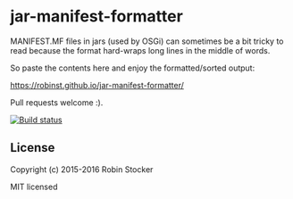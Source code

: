 jar-manifest-formatter
======================

MANIFEST.MF files in jars (used by OSGi) can sometimes be a bit tricky
to read because the format hard-wraps long lines in the middle of words.

So paste the contents here and enjoy the formatted/sorted output:

https://robinst.github.io/jar-manifest-formatter/

Pull requests welcome :).

[![Build status](https://travis-ci.org/robinst/jar-manifest-formatter.svg?branch=master)](https://travis-ci.org/robinst/jar-manifest-formatter)

License
-------

Copyright (c) 2015-2016 Robin Stocker

MIT licensed
